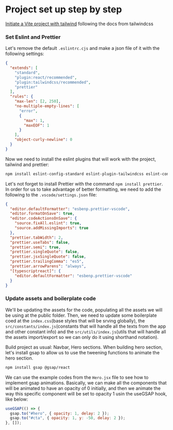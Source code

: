 # Project set up step by step

[Initiate a Vite project with tailwind](https://tailwindcss.com/docs/guides/vite) following the docs from tailwindcss

### Set Eslint and Prettier

Let's remove the default `.eslintrc.cjs` and make a json file of it with the following settings:

```json
{
  "extends": [
    "standard",
    "plugin:react/recommended",
    "plugin:tailwindcss/recommended",
    "prettier"
  ],
  "rules": {
    "max-len": [2, 250],
    "no-multiple-empty-lines": [
      "error",
      {
        "max": 1,
        "maxEOF": 1
      }
    ],
    "object-curly-newline": 0
  }
}
```

Now we need to install the eslint plugins that will work with the project, tailwind and prettier:

```bash
npm install eslint-config-standard eslint-plugin-tailwindcss eslint-config-prettier
```

Let's not forget to install Prettier with the command `npm install prettier`. In order for us to take advantage of better formatting, we need to add the following to the `.vscode/settings.json` file:

```json
{
  "editor.defaultFormatter": "esbenp.prettier-vscode",
  "editor.formatOnSave": true,
  "editor.codeActionsOnSave": {
    "source.fixAll.eslint": true,
    "source.addMissingImports": true
  },
  "prettier.tabWidth": 2,
  "prettier.useTabs": false,
  "prettier.semi": true,
  "prettier.singleQuote": false,
  "prettier.jsxSingleQuote": false,
  "prettier.trailingComma": "es5",
  "prettier.arrowParens": "always",
  "[typescriptreact]": {
    "editor.defaultFormatter": "esbenp.prettier-vscode"
  }
}
```

### Update assets and boilerplate code

We'll be updating the assets for the code, populating all the assets we will be using at the public folder. Then, we need to update some boilerplate coed at the `index.css`(base styles that will be srving globally), the `src/constants/index.js`(constants that will handle all the texts from the app and other constant info) and the `src/utils/index.js`(utils that will handle all the assets import/export so we can only do it using shorthand notation).

Build project as usual: Navbar, Hero sections. When building hero section, let's install gsap to allow us to use the tweening functions to animate the hero section.

```bash
npm install gsap @gsap/react
```

We can use the example codes from the `Hero.jsx` file to see how to implement gsap animations. Basically, we can make all the components that will be animated to have an opacity of 0 initially, and then we animate the way this specific component will be set to opacity 1 usin the useGSAP hook, like below:

```js
useGSAP(() => {
  gsap.to("#hero", { opacity: 1, delay: 2 });
  gsap.to("#cta", { opacity: 1, y: -50, delay: 2 });
}, []);
```

